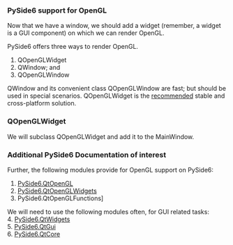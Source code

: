 ### PySide6 support for OpenGL 
Now that we have a window, we should add a widget (remember, a widget is a GUI component) on which we can render OpenGL.

PySide6 offers three ways to render OpenGL.

1. QOpenGLWidget
2. QWindow; and
3. QOpenGLWindow

QWindow and its convenient class QOpenGLWindow are fast; but should be used in special scenarios.
QOpenGLWidget is the [recommended](https://doc.qt.io/qtforpython-6/PySide6/QtOpenGLWidgets/QOpenGLWidget.html?highlight=perspective#alternatives) stable and cross-platform solution. 

### QOpenGLWidget 
We will subclass QOpenGLWidget and add it to the MainWindow.


### Additional PySide6 Documentation of interest
Further, the following modules provide for OpenGL support on PySide6: <br>
1. [PySide6.QtOpenGL](https://doc.qt.io/qtforpython-6/PySide6/QtOpenGL/index.html#module-PySide6.QtOpenGL)<br>
2. [PySide6.QtOpenGLWidgets](https://doc.qt.io/qtforpython-6/PySide6/QtOpenGLWidgets/index.html#module-PySide6.QtOpenGLWidgets)<br>
3. PySide6.QtOpenGLFunctions] <br>

We will need to use the following modules often, for GUI related tasks:<br>
4. [PySide6.QtWidgets](https://doc.qt.io/qtforpython-6/PySide6/QtWidgets/index.html#module-PySide6.QtWidgets) <br>
5. [PySide6.QtGui](https://doc.qt.io/qtforpython-6/PySide6/QtGui/index.html#module-PySide6.QtGui) <br>
6. [PySide6.QtCore](https://doc.qt.io/qtforpython-6/PySide6/QtCore/index.html#module-PySide6.QtCore) <br>
